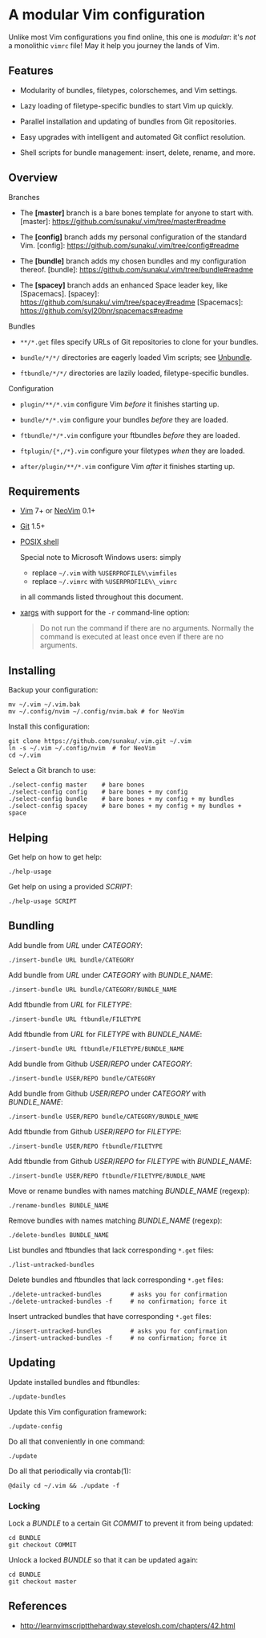 # A modular Vim configuration

Unlike most Vim configurations you find online, this one is _modular_: it's
*not* a monolithic `vimrc` file!  May it help you journey the lands of Vim.

## Features

* Modularity of bundles, filetypes, colorschemes, and Vim settings.

* Lazy loading of filetype-specific bundles to start Vim up quickly.

* Parallel installation and updating of bundles from Git repositories.

* Easy upgrades with intelligent and automated Git conflict resolution.

* Shell scripts for bundle management: insert, delete, rename, and more.

## Overview

Branches

* The **[master]** branch is a bare bones template for anyone to start with.
[master]: https://github.com/sunaku/.vim/tree/master#readme

* The **[config]** branch adds my personal configuration of the standard Vim.
[config]: https://github.com/sunaku/.vim/tree/config#readme

* The **[bundle]** branch adds my chosen bundles and my configuration thereof.
[bundle]: https://github.com/sunaku/.vim/tree/bundle#readme

* The **[spacey]** branch adds an enhanced Space leader key, like [Spacemacs].
[spacey]: https://github.com/sunaku/.vim/tree/spacey#readme
[Spacemacs]: https://github.com/syl20bnr/spacemacs#readme

Bundles

* `**/*.get` files specify URLs of Git repositories to clone for your bundles.

* `bundle/*/*/` directories are eagerly loaded Vim scripts; see [Unbundle].

* `ftbundle/*/*/` directories are lazily loaded, filetype-specific bundles.

Configuration

* `plugin/**/*.vim` configure Vim _before_ it finishes starting up.

* `bundle/*/*.vim` configure your bundles _before_ they are loaded.

* `ftbundle/*/*.vim` configure your ftbundles _before_ they are loaded.

* `ftplugin/{*,/*}.vim` configure your filetypes _when_ they are loaded.

* `after/plugin/**/*.vim` configure Vim _after_ it finishes starting up.

## Requirements

* [Vim](http://www.vim.org/) 7+ or [NeoVim](https://neovim.io/) 0.1+

* [Git](http://git-scm.com/) 1.5+

* [POSIX shell](http://pubs.opengroup.org/onlinepubs/9699919799/utilities/V3_chap02.html)

  Special note to Microsoft Windows users: simply

  * replace `~/.vim` with `%USERPROFILE%\vimfiles`
  * replace `~/.vimrc` with `%USERPROFILE%\_vimrc`

  in all commands listed throughout this document.

* [xargs](http://www.openbsd.org/cgi-bin/man.cgi/OpenBSD-current/man1/xargs.1)
  with support for the `-r` command-line option:

    > Do not run the command if there are no arguments.  Normally the
    > command is executed at least once even if there are no arguments.

[Unbundle]: https://github.com/sunaku/vim-unbundle#readme

## Installing

Backup your configuration:

    mv ~/.vim ~/.vim.bak
    mv ~/.config/nvim ~/.config/nvim.bak # for NeoVim

Install this configuration:

    git clone https://github.com/sunaku/.vim.git ~/.vim
    ln -s ~/.vim ~/.config/nvim  # for NeoVim
    cd ~/.vim

Select a Git branch to use:

    ./select-config master    # bare bones
    ./select-config config    # bare bones + my config
    ./select-config bundle    # bare bones + my config + my bundles
    ./select-config spacey    # bare bones + my config + my bundles + space

## Helping

Get help on how to get help:

    ./help-usage

Get help on using a provided *SCRIPT*:

    ./help-usage SCRIPT

## Bundling

Add bundle from *URL* under *CATEGORY*:

    ./insert-bundle URL bundle/CATEGORY

Add bundle from *URL* under *CATEGORY* with *BUNDLE_NAME*:

    ./insert-bundle URL bundle/CATEGORY/BUNDLE_NAME

Add ftbundle from *URL* for *FILETYPE*:

    ./insert-bundle URL ftbundle/FILETYPE

Add ftbundle from *URL* for *FILETYPE* with *BUNDLE_NAME*:

    ./insert-bundle URL ftbundle/FILETYPE/BUNDLE_NAME

Add bundle from Github *USER*/*REPO* under *CATEGORY*:

    ./insert-bundle USER/REPO bundle/CATEGORY

Add bundle from Github *USER*/*REPO* under *CATEGORY* with *BUNDLE_NAME*:

    ./insert-bundle USER/REPO bundle/CATEGORY/BUNDLE_NAME

Add ftbundle from Github *USER*/*REPO* for *FILETYPE*:

    ./insert-bundle USER/REPO ftbundle/FILETYPE

Add ftbundle from Github *USER*/*REPO* for *FILETYPE* with *BUNDLE_NAME*:

    ./insert-bundle USER/REPO ftbundle/FILETYPE/BUNDLE_NAME

Move or rename bundles with names matching *BUNDLE_NAME* (regexp):

    ./rename-bundles BUNDLE_NAME

Remove bundles with names matching *BUNDLE_NAME* (regexp):

    ./delete-bundles BUNDLE_NAME

List bundles and ftbundles that lack corresponding `*.get` files:

    ./list-untracked-bundles

Delete bundles and ftbundles that lack corresponding `*.get` files:

    ./delete-untracked-bundles        # asks you for confirmation
    ./delete-untracked-bundles -f     # no confirmation; force it

Insert untracked bundles that have corresponding `*.get` files:

    ./insert-untracked-bundles        # asks you for confirmation
    ./insert-untracked-bundles -f     # no confirmation; force it

## Updating

Update installed bundles and ftbundles:

    ./update-bundles

Update this Vim configuration framework:

    ./update-config

Do all that conveniently in one command:

    ./update

Do all that periodically via crontab(1):

    @daily cd ~/.vim && ./update -f

### Locking

Lock a *BUNDLE* to a certain Git *COMMIT* to prevent it from being updated:

    cd BUNDLE
    git checkout COMMIT

Unlock a locked *BUNDLE* so that it can be updated again:

    cd BUNDLE
    git checkout master

## References

* http://learnvimscriptthehardway.stevelosh.com/chapters/42.html
